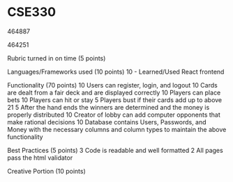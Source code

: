 # CSE330
464887

464251

Rubric turned in on time (5 points)

Languages/Frameworks used (10 points)
10 - Learned/Used React frontend

Functionality (70 points)
10 Users can register, login, and logout
10 Cards are dealt from a fair deck and are displayed correctly
10 Players can place bets
10 Players can hit or stay
5 Players bust if their cards add up to above 21
5 After the hand ends the winners are determined and the money is properly distributed
10 Creator of lobby can add computer opponents that make rational decisions
10 Database contains Users, Passwords, and Money with the necessary columns and column types to maintain the above functionality

Best Practices (5 points)
3 Code is readable and well formatted
2 All pages pass the html validator

Creative Portion (10 points)
